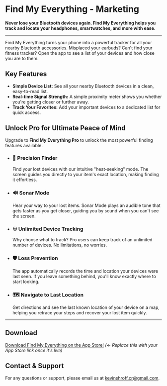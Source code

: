 # Find My Everything - Marketing

**Never lose your Bluetooth devices again. Find My Everything helps you track and locate your headphones, smartwatches, and more with ease.**

---

Find My Everything turns your phone into a powerful tracker for all your nearby Bluetooth accessories. Misplaced your earbuds? Can't find your fitness tracker? Open the app to see a list of your devices and how close you are to them.

## Key Features

-   **Simple Device List:** See all your nearby Bluetooth devices in a clean, easy-to-read list.
-   **Real-time Signal Strength:** A simple proximity meter shows you whether you're getting closer or further away.
-   **Track Your Favorites:** Add your important devices to a dedicated list for quick access.

## Unlock Pro for Ultimate Peace of Mind

Upgrade to **Find My Everything Pro** to unlock the most powerful finding features available.

-   ### 🎯 Precision Finder
    Find your lost devices with our intuitive "heat-seeking" mode. The screen guides you directly to your item's exact location, making finding it effortless.

-   ### 🔊 Sonar Mode
    Hear your way to your lost items. Sonar Mode plays an audible tone that gets faster as you get closer, guiding you by sound when you can't see the screen.

-   ### ♾️ Unlimited Device Tracking
    Why choose what to track? Pro users can keep track of an unlimited number of devices. No limitations, no worries.

-   ### 🛡️ Loss Prevention
    The app automatically records the time and location your devices were last seen. If you leave something behind, you'll know exactly where to start looking.

-   ### 🗺️ Navigate to Last Location
    Get directions and see the last known location of your device on a map, helping you retrace your steps and recover your lost item quickly.

---

## Download

[Download Find My Everything on the App Store!](https://apps.apple.com/app/your-app-id-here) *(<- Replace this with your App Store link once it's live)*

## Contact & Support

For any questions or support, please email us at [kevinshroff.cr@gmail.com](mailto:kevinshroff.cr@gmail.com).
